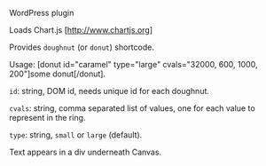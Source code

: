 WordPress plugin

Loads Chart.js [http://www.chartjs.org]

Provides `doughnut` (or `donut`) shortcode.

Usage: [donut id="caramel" type="large" cvals="32000, 600, 1000, 200"]some donut[/donut].

`id`: string, DOM id, needs unique id for each doughnut.

`cvals`: string, comma separated list of values, one for each value to represent in the ring.

`type`: string, `small` or `large` (default).

Text appears in a div underneath Canvas.
